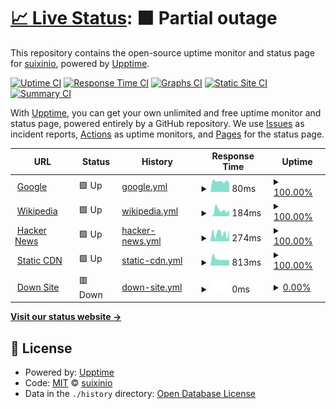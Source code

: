 # [📈 Live Status](https://status.mofan.io): <!--live status--> **🟧 Partial outage**

This repository contains the open-source uptime monitor and status page for [suixinio](https://www.bookset.io/), powered by [Upptime](https://github.com/upptime/upptime).

[![Uptime CI](https://github.com/suixinio/status/workflows/Uptime%20CI/badge.svg)](https://github.com/suixinio/status/actions?query=workflow%3A%22Uptime+CI%22)
[![Response Time CI](https://github.com/suixinio/status/workflows/Response%20Time%20CI/badge.svg)](https://github.com/suixinio/status/actions?query=workflow%3A%22Response+Time+CI%22)
[![Graphs CI](https://github.com/suixinio/status/workflows/Graphs%20CI/badge.svg)](https://github.com/suixinio/status/actions?query=workflow%3A%22Graphs+CI%22)
[![Static Site CI](https://github.com/suixinio/status/workflows/Static%20Site%20CI/badge.svg)](https://github.com/suixinio/status/actions?query=workflow%3A%22Static+Site+CI%22)
[![Summary CI](https://github.com/suixinio/status/workflows/Summary%20CI/badge.svg)](https://github.com/suixinio/status/actions?query=workflow%3A%22Summary+CI%22)

With [Upptime](https://upptime.js.org), you can get your own unlimited and free uptime monitor and status page, powered entirely by a GitHub repository. We use [Issues](https://github.com/suixinio/status/issues) as incident reports, [Actions](https://github.com/suixinio/status/actions) as uptime monitors, and [Pages](https://status.mofan.io) for the status page.

<!--start: status pages-->
<!-- This summary is generated by Upptime (https://github.com/upptime/upptime) -->
<!-- Do not edit this manually, your changes will be overwritten -->
<!-- prettier-ignore -->
| URL | Status | History | Response Time | Uptime |
| --- | ------ | ------- | ------------- | ------ |
| <img alt="" src="https://icons.duckduckgo.com/ip3/www.google.com.ico" height="13"> [Google](https://www.google.com) | 🟩 Up | [google.yml](https://github.com/suixinio/status/commits/HEAD/history/google.yml) | <details><summary><img alt="Response time graph" src="./graphs/google/response-time-week.png" height="20"> 80ms</summary><br><a href="https://status.mofan.io/history/google"><img alt="Response time 105" src="https://img.shields.io/endpoint?url=https%3A%2F%2Fraw.githubusercontent.com%2Fsuixinio%2Fstatus%2FHEAD%2Fapi%2Fgoogle%2Fresponse-time.json"></a><br><a href="https://status.mofan.io/history/google"><img alt="24-hour response time 83" src="https://img.shields.io/endpoint?url=https%3A%2F%2Fraw.githubusercontent.com%2Fsuixinio%2Fstatus%2FHEAD%2Fapi%2Fgoogle%2Fresponse-time-day.json"></a><br><a href="https://status.mofan.io/history/google"><img alt="7-day response time 80" src="https://img.shields.io/endpoint?url=https%3A%2F%2Fraw.githubusercontent.com%2Fsuixinio%2Fstatus%2FHEAD%2Fapi%2Fgoogle%2Fresponse-time-week.json"></a><br><a href="https://status.mofan.io/history/google"><img alt="30-day response time 86" src="https://img.shields.io/endpoint?url=https%3A%2F%2Fraw.githubusercontent.com%2Fsuixinio%2Fstatus%2FHEAD%2Fapi%2Fgoogle%2Fresponse-time-month.json"></a><br><a href="https://status.mofan.io/history/google"><img alt="1-year response time 104" src="https://img.shields.io/endpoint?url=https%3A%2F%2Fraw.githubusercontent.com%2Fsuixinio%2Fstatus%2FHEAD%2Fapi%2Fgoogle%2Fresponse-time-year.json"></a></details> | <details><summary><a href="https://status.mofan.io/history/google">100.00%</a></summary><a href="https://status.mofan.io/history/google"><img alt="All-time uptime 99.99%" src="https://img.shields.io/endpoint?url=https%3A%2F%2Fraw.githubusercontent.com%2Fsuixinio%2Fstatus%2FHEAD%2Fapi%2Fgoogle%2Fuptime.json"></a><br><a href="https://status.mofan.io/history/google"><img alt="24-hour uptime 100.00%" src="https://img.shields.io/endpoint?url=https%3A%2F%2Fraw.githubusercontent.com%2Fsuixinio%2Fstatus%2FHEAD%2Fapi%2Fgoogle%2Fuptime-day.json"></a><br><a href="https://status.mofan.io/history/google"><img alt="7-day uptime 100.00%" src="https://img.shields.io/endpoint?url=https%3A%2F%2Fraw.githubusercontent.com%2Fsuixinio%2Fstatus%2FHEAD%2Fapi%2Fgoogle%2Fuptime-week.json"></a><br><a href="https://status.mofan.io/history/google"><img alt="30-day uptime 100.00%" src="https://img.shields.io/endpoint?url=https%3A%2F%2Fraw.githubusercontent.com%2Fsuixinio%2Fstatus%2FHEAD%2Fapi%2Fgoogle%2Fuptime-month.json"></a><br><a href="https://status.mofan.io/history/google"><img alt="1-year uptime 99.99%" src="https://img.shields.io/endpoint?url=https%3A%2F%2Fraw.githubusercontent.com%2Fsuixinio%2Fstatus%2FHEAD%2Fapi%2Fgoogle%2Fuptime-year.json"></a></details>
| <img alt="" src="https://icons.duckduckgo.com/ip3/en.wikipedia.org.ico" height="13"> [Wikipedia](https://en.wikipedia.org) | 🟩 Up | [wikipedia.yml](https://github.com/suixinio/status/commits/HEAD/history/wikipedia.yml) | <details><summary><img alt="Response time graph" src="./graphs/wikipedia/response-time-week.png" height="20"> 184ms</summary><br><a href="https://status.mofan.io/history/wikipedia"><img alt="Response time 221" src="https://img.shields.io/endpoint?url=https%3A%2F%2Fraw.githubusercontent.com%2Fsuixinio%2Fstatus%2FHEAD%2Fapi%2Fwikipedia%2Fresponse-time.json"></a><br><a href="https://status.mofan.io/history/wikipedia"><img alt="24-hour response time 194" src="https://img.shields.io/endpoint?url=https%3A%2F%2Fraw.githubusercontent.com%2Fsuixinio%2Fstatus%2FHEAD%2Fapi%2Fwikipedia%2Fresponse-time-day.json"></a><br><a href="https://status.mofan.io/history/wikipedia"><img alt="7-day response time 184" src="https://img.shields.io/endpoint?url=https%3A%2F%2Fraw.githubusercontent.com%2Fsuixinio%2Fstatus%2FHEAD%2Fapi%2Fwikipedia%2Fresponse-time-week.json"></a><br><a href="https://status.mofan.io/history/wikipedia"><img alt="30-day response time 198" src="https://img.shields.io/endpoint?url=https%3A%2F%2Fraw.githubusercontent.com%2Fsuixinio%2Fstatus%2FHEAD%2Fapi%2Fwikipedia%2Fresponse-time-month.json"></a><br><a href="https://status.mofan.io/history/wikipedia"><img alt="1-year response time 220" src="https://img.shields.io/endpoint?url=https%3A%2F%2Fraw.githubusercontent.com%2Fsuixinio%2Fstatus%2FHEAD%2Fapi%2Fwikipedia%2Fresponse-time-year.json"></a></details> | <details><summary><a href="https://status.mofan.io/history/wikipedia">100.00%</a></summary><a href="https://status.mofan.io/history/wikipedia"><img alt="All-time uptime 100.00%" src="https://img.shields.io/endpoint?url=https%3A%2F%2Fraw.githubusercontent.com%2Fsuixinio%2Fstatus%2FHEAD%2Fapi%2Fwikipedia%2Fuptime.json"></a><br><a href="https://status.mofan.io/history/wikipedia"><img alt="24-hour uptime 100.00%" src="https://img.shields.io/endpoint?url=https%3A%2F%2Fraw.githubusercontent.com%2Fsuixinio%2Fstatus%2FHEAD%2Fapi%2Fwikipedia%2Fuptime-day.json"></a><br><a href="https://status.mofan.io/history/wikipedia"><img alt="7-day uptime 100.00%" src="https://img.shields.io/endpoint?url=https%3A%2F%2Fraw.githubusercontent.com%2Fsuixinio%2Fstatus%2FHEAD%2Fapi%2Fwikipedia%2Fuptime-week.json"></a><br><a href="https://status.mofan.io/history/wikipedia"><img alt="30-day uptime 100.00%" src="https://img.shields.io/endpoint?url=https%3A%2F%2Fraw.githubusercontent.com%2Fsuixinio%2Fstatus%2FHEAD%2Fapi%2Fwikipedia%2Fuptime-month.json"></a><br><a href="https://status.mofan.io/history/wikipedia"><img alt="1-year uptime 100.00%" src="https://img.shields.io/endpoint?url=https%3A%2F%2Fraw.githubusercontent.com%2Fsuixinio%2Fstatus%2FHEAD%2Fapi%2Fwikipedia%2Fuptime-year.json"></a></details>
| <img alt="" src="https://icons.duckduckgo.com/ip3/news.ycombinator.com.ico" height="13"> [Hacker News](https://news.ycombinator.com) | 🟩 Up | [hacker-news.yml](https://github.com/suixinio/status/commits/HEAD/history/hacker-news.yml) | <details><summary><img alt="Response time graph" src="./graphs/hacker-news/response-time-week.png" height="20"> 274ms</summary><br><a href="https://status.mofan.io/history/hacker-news"><img alt="Response time 318" src="https://img.shields.io/endpoint?url=https%3A%2F%2Fraw.githubusercontent.com%2Fsuixinio%2Fstatus%2FHEAD%2Fapi%2Fhacker-news%2Fresponse-time.json"></a><br><a href="https://status.mofan.io/history/hacker-news"><img alt="24-hour response time 122" src="https://img.shields.io/endpoint?url=https%3A%2F%2Fraw.githubusercontent.com%2Fsuixinio%2Fstatus%2FHEAD%2Fapi%2Fhacker-news%2Fresponse-time-day.json"></a><br><a href="https://status.mofan.io/history/hacker-news"><img alt="7-day response time 274" src="https://img.shields.io/endpoint?url=https%3A%2F%2Fraw.githubusercontent.com%2Fsuixinio%2Fstatus%2FHEAD%2Fapi%2Fhacker-news%2Fresponse-time-week.json"></a><br><a href="https://status.mofan.io/history/hacker-news"><img alt="30-day response time 399" src="https://img.shields.io/endpoint?url=https%3A%2F%2Fraw.githubusercontent.com%2Fsuixinio%2Fstatus%2FHEAD%2Fapi%2Fhacker-news%2Fresponse-time-month.json"></a><br><a href="https://status.mofan.io/history/hacker-news"><img alt="1-year response time 318" src="https://img.shields.io/endpoint?url=https%3A%2F%2Fraw.githubusercontent.com%2Fsuixinio%2Fstatus%2FHEAD%2Fapi%2Fhacker-news%2Fresponse-time-year.json"></a></details> | <details><summary><a href="https://status.mofan.io/history/hacker-news">100.00%</a></summary><a href="https://status.mofan.io/history/hacker-news"><img alt="All-time uptime 99.95%" src="https://img.shields.io/endpoint?url=https%3A%2F%2Fraw.githubusercontent.com%2Fsuixinio%2Fstatus%2FHEAD%2Fapi%2Fhacker-news%2Fuptime.json"></a><br><a href="https://status.mofan.io/history/hacker-news"><img alt="24-hour uptime 100.00%" src="https://img.shields.io/endpoint?url=https%3A%2F%2Fraw.githubusercontent.com%2Fsuixinio%2Fstatus%2FHEAD%2Fapi%2Fhacker-news%2Fuptime-day.json"></a><br><a href="https://status.mofan.io/history/hacker-news"><img alt="7-day uptime 100.00%" src="https://img.shields.io/endpoint?url=https%3A%2F%2Fraw.githubusercontent.com%2Fsuixinio%2Fstatus%2FHEAD%2Fapi%2Fhacker-news%2Fuptime-week.json"></a><br><a href="https://status.mofan.io/history/hacker-news"><img alt="30-day uptime 99.48%" src="https://img.shields.io/endpoint?url=https%3A%2F%2Fraw.githubusercontent.com%2Fsuixinio%2Fstatus%2FHEAD%2Fapi%2Fhacker-news%2Fuptime-month.json"></a><br><a href="https://status.mofan.io/history/hacker-news"><img alt="1-year uptime 99.91%" src="https://img.shields.io/endpoint?url=https%3A%2F%2Fraw.githubusercontent.com%2Fsuixinio%2Fstatus%2FHEAD%2Fapi%2Fhacker-news%2Fuptime-year.json"></a></details>
| <img alt="" src="https://icons.duckduckgo.com/ip3/static-cdn.mofan.io.ico" height="13"> [Static CDN](https://static-cdn.mofan.io) | 🟩 Up | [static-cdn.yml](https://github.com/suixinio/status/commits/HEAD/history/static-cdn.yml) | <details><summary><img alt="Response time graph" src="./graphs/static-cdn/response-time-week.png" height="20"> 813ms</summary><br><a href="https://status.mofan.io/history/static-cdn"><img alt="Response time 627" src="https://img.shields.io/endpoint?url=https%3A%2F%2Fraw.githubusercontent.com%2Fsuixinio%2Fstatus%2FHEAD%2Fapi%2Fstatic-cdn%2Fresponse-time.json"></a><br><a href="https://status.mofan.io/history/static-cdn"><img alt="24-hour response time 758" src="https://img.shields.io/endpoint?url=https%3A%2F%2Fraw.githubusercontent.com%2Fsuixinio%2Fstatus%2FHEAD%2Fapi%2Fstatic-cdn%2Fresponse-time-day.json"></a><br><a href="https://status.mofan.io/history/static-cdn"><img alt="7-day response time 813" src="https://img.shields.io/endpoint?url=https%3A%2F%2Fraw.githubusercontent.com%2Fsuixinio%2Fstatus%2FHEAD%2Fapi%2Fstatic-cdn%2Fresponse-time-week.json"></a><br><a href="https://status.mofan.io/history/static-cdn"><img alt="30-day response time 899" src="https://img.shields.io/endpoint?url=https%3A%2F%2Fraw.githubusercontent.com%2Fsuixinio%2Fstatus%2FHEAD%2Fapi%2Fstatic-cdn%2Fresponse-time-month.json"></a><br><a href="https://status.mofan.io/history/static-cdn"><img alt="1-year response time 704" src="https://img.shields.io/endpoint?url=https%3A%2F%2Fraw.githubusercontent.com%2Fsuixinio%2Fstatus%2FHEAD%2Fapi%2Fstatic-cdn%2Fresponse-time-year.json"></a></details> | <details><summary><a href="https://status.mofan.io/history/static-cdn">100.00%</a></summary><a href="https://status.mofan.io/history/static-cdn"><img alt="All-time uptime 72.25%" src="https://img.shields.io/endpoint?url=https%3A%2F%2Fraw.githubusercontent.com%2Fsuixinio%2Fstatus%2FHEAD%2Fapi%2Fstatic-cdn%2Fuptime.json"></a><br><a href="https://status.mofan.io/history/static-cdn"><img alt="24-hour uptime 100.00%" src="https://img.shields.io/endpoint?url=https%3A%2F%2Fraw.githubusercontent.com%2Fsuixinio%2Fstatus%2FHEAD%2Fapi%2Fstatic-cdn%2Fuptime-day.json"></a><br><a href="https://status.mofan.io/history/static-cdn"><img alt="7-day uptime 100.00%" src="https://img.shields.io/endpoint?url=https%3A%2F%2Fraw.githubusercontent.com%2Fsuixinio%2Fstatus%2FHEAD%2Fapi%2Fstatic-cdn%2Fuptime-week.json"></a><br><a href="https://status.mofan.io/history/static-cdn"><img alt="30-day uptime 100.00%" src="https://img.shields.io/endpoint?url=https%3A%2F%2Fraw.githubusercontent.com%2Fsuixinio%2Fstatus%2FHEAD%2Fapi%2Fstatic-cdn%2Fuptime-month.json"></a><br><a href="https://status.mofan.io/history/static-cdn"><img alt="1-year uptime 76.68%" src="https://img.shields.io/endpoint?url=https%3A%2F%2Fraw.githubusercontent.com%2Fsuixinio%2Fstatus%2FHEAD%2Fapi%2Fstatic-cdn%2Fuptime-year.json"></a></details>
| <img alt="" src="https://icons.duckduckgo.com/ip3/down.suixin.kim.ico" height="13"> [Down Site](https://down.suixin.kim/) | 🟥 Down | [down-site.yml](https://github.com/suixinio/status/commits/HEAD/history/down-site.yml) | <details><summary><img alt="Response time graph" src="./graphs/down-site/response-time-week.png" height="20"> 0ms</summary><br><a href="https://status.mofan.io/history/down-site"><img alt="Response time 427" src="https://img.shields.io/endpoint?url=https%3A%2F%2Fraw.githubusercontent.com%2Fsuixinio%2Fstatus%2FHEAD%2Fapi%2Fdown-site%2Fresponse-time.json"></a><br><a href="https://status.mofan.io/history/down-site"><img alt="24-hour response time 0" src="https://img.shields.io/endpoint?url=https%3A%2F%2Fraw.githubusercontent.com%2Fsuixinio%2Fstatus%2FHEAD%2Fapi%2Fdown-site%2Fresponse-time-day.json"></a><br><a href="https://status.mofan.io/history/down-site"><img alt="7-day response time 0" src="https://img.shields.io/endpoint?url=https%3A%2F%2Fraw.githubusercontent.com%2Fsuixinio%2Fstatus%2FHEAD%2Fapi%2Fdown-site%2Fresponse-time-week.json"></a><br><a href="https://status.mofan.io/history/down-site"><img alt="30-day response time 0" src="https://img.shields.io/endpoint?url=https%3A%2F%2Fraw.githubusercontent.com%2Fsuixinio%2Fstatus%2FHEAD%2Fapi%2Fdown-site%2Fresponse-time-month.json"></a><br><a href="https://status.mofan.io/history/down-site"><img alt="1-year response time 0" src="https://img.shields.io/endpoint?url=https%3A%2F%2Fraw.githubusercontent.com%2Fsuixinio%2Fstatus%2FHEAD%2Fapi%2Fdown-site%2Fresponse-time-year.json"></a></details> | <details><summary><a href="https://status.mofan.io/history/down-site">0.00%</a></summary><a href="https://status.mofan.io/history/down-site"><img alt="All-time uptime 24.83%" src="https://img.shields.io/endpoint?url=https%3A%2F%2Fraw.githubusercontent.com%2Fsuixinio%2Fstatus%2FHEAD%2Fapi%2Fdown-site%2Fuptime.json"></a><br><a href="https://status.mofan.io/history/down-site"><img alt="24-hour uptime 0.00%" src="https://img.shields.io/endpoint?url=https%3A%2F%2Fraw.githubusercontent.com%2Fsuixinio%2Fstatus%2FHEAD%2Fapi%2Fdown-site%2Fuptime-day.json"></a><br><a href="https://status.mofan.io/history/down-site"><img alt="7-day uptime 0.00%" src="https://img.shields.io/endpoint?url=https%3A%2F%2Fraw.githubusercontent.com%2Fsuixinio%2Fstatus%2FHEAD%2Fapi%2Fdown-site%2Fuptime-week.json"></a><br><a href="https://status.mofan.io/history/down-site"><img alt="30-day uptime 1.38%" src="https://img.shields.io/endpoint?url=https%3A%2F%2Fraw.githubusercontent.com%2Fsuixinio%2Fstatus%2FHEAD%2Fapi%2Fdown-site%2Fuptime-month.json"></a><br><a href="https://status.mofan.io/history/down-site"><img alt="1-year uptime 0.00%" src="https://img.shields.io/endpoint?url=https%3A%2F%2Fraw.githubusercontent.com%2Fsuixinio%2Fstatus%2FHEAD%2Fapi%2Fdown-site%2Fuptime-year.json"></a></details>

<!--end: status pages-->

[**Visit our status website →**](https://status.mofan.io)

## 📄 License

- Powered by: [Upptime](https://github.com/upptime/upptime)
- Code: [MIT](./LICENSE) © [suixinio](https://www.bookset.io/)
- Data in the `./history` directory: [Open Database License](https://opendatacommons.org/licenses/odbl/1-0/)

